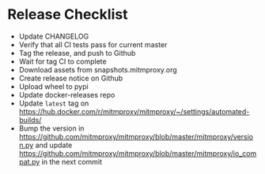 # Release Checklist

- Update CHANGELOG
- Verify that all CI tests pass for current master
- Tag the release, and push to Github
- Wait for tag CI to complete
- Download assets from snapshots.mitmproxy.org
- Create release notice on Github
- Upload wheel to pypi
- Update docker-releases repo
- Update `latest` tag on https://hub.docker.com/r/mitmproxy/mitmproxy/~/settings/automated-builds/
- Bump the version in https://github.com/mitmproxy/mitmproxy/blob/master/mitmproxy/version.py and update https://github.com/mitmproxy/mitmproxy/blob/master/mitmproxy/io_compat.py in the next commit
